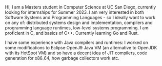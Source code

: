 <!-- ### Hi there 👋 -->

Hi, I am a Masters student in Computer Science at UC San Diego, currently looking for internships for Summer 2023. I am very interested in both Software Systems and Programming Languages - so I ideally want to work on any of: distributed systems design and implementation, compilers and programming language runtimes, low-level systems programming. I am proficient in C, and basics of C++. Currently learning Go and Rust.

I have some experience with Java compilers and runtimes: I worked on some modifications to Eclipse OpenJ9 Java VM (an alternative to OpenJDK with its HotSpot VM) and so have a decent idea of JIT compilers, code generation for x86_64, how garbage collectors work etc. 


<!--
**Swapnilr1/Swapnilr1** is a ✨ _special_ ✨ repository because its `README.md` (this file) appears on your GitHub profile.

Here are some ideas to get you started:

- 🔭 I’m currently working on ...
- 🌱 I’m currently learning ...
- 👯 I’m looking to collaborate on ...
- 🤔 I’m looking for help with ...
- 💬 Ask me about ...
- 📫 How to reach me: ...
- 😄 Pronouns: ...
- ⚡ Fun fact: ...
-->
